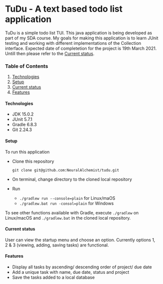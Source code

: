 # TuDu - A text based todo list application
TuDu is a simple todo list TUI. This java application is being developed as part of my SDA course. My goals for making this application is to learn JUnit testing and working with different implementations of the Collection interface. Expected date of completetion for the project is 19th March 2021. Untill then please refer to the [Current status](#current-status).  

### Table of Contents
1. [Technologies](#technologies)
2. [Setup](#setup)
3. [Current status](#current-status)
4. [Features](#features)

#### Technologies
- JDK 15.0.2
- JUnit 5.7.1 
- Gradle 6.8.3
- Git  2.24.3

#### Setup
To run this application
- Clone this repository  

  ```git clone git@github.com:NeuralAlchemist/tudu.git```

- On terminal, change directory to the cloned local repository

- Run 

  -  ```./gradlew run --console=plain``` for  Linux/maOS
  - ```./gradlew.bat run -consol=plain``` for Windows 

To see other functions available with Gradle, execute ```./gradlew``` on Linux/macOS and ```./gradlew.bat``` in the cloned local repository.

#### Current status
User can view the startup menu and choose an option. Currently options 1, 2 & 3 (viewing, adding, saving tasks) are functional. 

#### Features

- Display all tasks by ascending/ descending order of project/ due date
- Add a unique task with name, due date, status and project
- Save the tasks added to a local database



   

